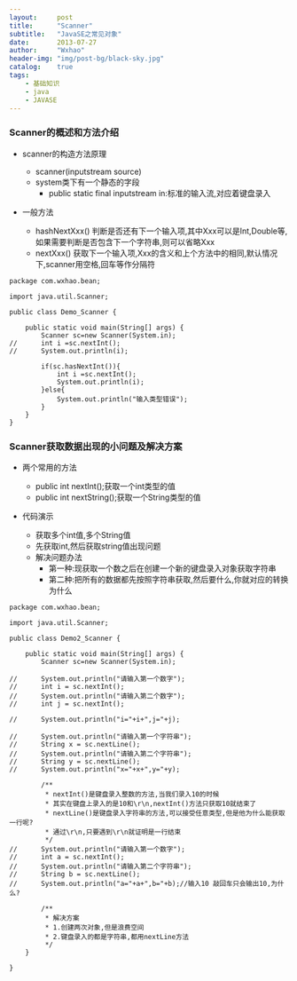 ```yaml
---
layout:     post
title:      "Scanner"
subtitle:   "JavaSE之常见对象"
date:       2013-07-27
author:     "Wxhao"
header-img: "img/post-bg/black-sky.jpg"
catalog:    true
tags:
    - 基础知识 
    - java
    - JAVASE
---
```


### Scanner的概述和方法介绍
* scanner的构造方法原理
    * scanner(inputstream source)
    * system类下有一个静态的字段
        * public static final inputstream in:标准的输入流,对应着键盘录入

* 一般方法
    * hashNextXxx() 判断是否还有下一个输入项,其中Xxx可以是Int,Double等,如果需要判断是否包含下一个字符串,则可以省略Xxx
    * nextXxx() 获取下一个输入项,Xxx的含义和上个方法中的相同,默认情况下,scanner用空格,回车等作分隔符

```
package com.wxhao.bean;

import java.util.Scanner;

public class Demo_Scanner {

	public static void main(String[] args) {
		Scanner sc=new Scanner(System.in);
//		int i =sc.nextInt();
//		System.out.println(i);
		
		if(sc.hasNextInt()){
			int i =sc.nextInt();
			System.out.println(i);
		}else{
			System.out.println("输入类型错误");
		}
	}
}

```
    
### Scanner获取数据出现的小问题及解决方案

* 两个常用的方法

    * public int nextInt();获取一个int类型的值
    * public int nextString();获取一个String类型的值
* 代码演示
    * 获取多个int值,多个String值
    * 先获取int,然后获取string值出现问题
    * 解决问题办法
        * 第一种:现获取一个数之后在创建一个新的键盘录入对象获取字符串
        * 第二种:把所有的数据都先按照字符串获取,然后要什么,你就对应的转换为什么

```
package com.wxhao.bean;

import java.util.Scanner;

public class Demo2_Scanner {

	public static void main(String[] args) {
		Scanner sc=new Scanner(System.in);
		
//		System.out.println("请输入第一个数字");
//		int i = sc.nextInt();
//		System.out.println("请输入第二个数字");
//		int j = sc.nextInt();
		
//		System.out.println("i="+i+",j="+j);
		
//		System.out.println("请输入第一个字符串");
//		String x = sc.nextLine();
//		System.out.println("请输入第二个字符串");
//		String y = sc.nextLine();
//		System.out.println("x="+x+",y="+y);
		
		/**
		 * nextInt()是键盘录入整数的方法,当我们录入10的时候
		 * 其实在键盘上录入的是10和\r\n,nextInt()方法只获取10就结束了
		 * nextLine()是键盘录入字符串的方法,可以接受任意类型,但是他为什么能获取一行呢?
		 * 通过\r\n,只要遇到\r\n就证明是一行结束
		 */
//		System.out.println("请输入第一个数字");
//		int a = sc.nextInt();
//		System.out.println("请输入第二个字符串");
//		String b = sc.nextLine();
//		System.out.println("a="+a+",b="+b);//输入10 敲回车只会输出10,为什么?
		
		/**
		 * 解决方案
		 * 1.创建两次对象,但是浪费空间
		 * 2.键盘录入的都是字符串,都用nextLine方法
		 */
	}

}

```